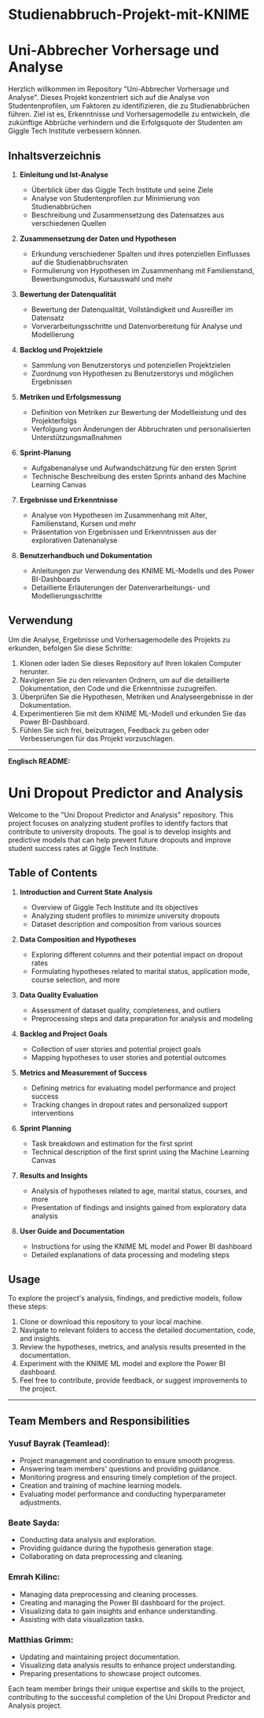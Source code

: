 # Studienabbruch-Projekt-mit-KNIME

# Uni-Abbrecher Vorhersage und Analyse

Herzlich willkommen im Repository "Uni-Abbrecher Vorhersage und Analyse". Dieses Projekt konzentriert sich auf die Analyse von Studentenprofilen, um Faktoren zu identifizieren, die zu Studienabbrüchen führen. Ziel ist es, Erkenntnisse und Vorhersagemodelle zu entwickeln, die zukünftige Abbrüche verhindern und die Erfolgsquote der Studenten am Giggle Tech Institute verbessern können.

## Inhaltsverzeichnis

1. **Einleitung und Ist-Analyse**
   - Überblick über das Giggle Tech Institute und seine Ziele
   - Analyse von Studentenprofilen zur Minimierung von Studienabbrüchen
   - Beschreibung und Zusammensetzung des Datensatzes aus verschiedenen Quellen

2. **Zusammensetzung der Daten und Hypothesen**
   - Erkundung verschiedener Spalten und ihres potenziellen Einflusses auf die Studienabbruchsraten
   - Formulierung von Hypothesen im Zusammenhang mit Familienstand, Bewerbungsmodus, Kursauswahl und mehr

3. **Bewertung der Datenqualität**
   - Bewertung der Datenqualität, Vollständigkeit und Ausreißer im Datensatz
   - Vorverarbeitungsschritte und Datenvorbereitung für Analyse und Modellierung

4. **Backlog und Projektziele**
   - Sammlung von Benutzerstorys und potenziellen Projektzielen
   - Zuordnung von Hypothesen zu Benutzerstorys und möglichen Ergebnissen

5. **Metriken und Erfolgsmessung**
   - Definition von Metriken zur Bewertung der Modellleistung und des Projekterfolgs
   - Verfolgung von Änderungen der Abbruchraten und personalisierten Unterstützungsmaßnahmen

6. **Sprint-Planung**
   - Aufgabenanalyse und Aufwandschätzung für den ersten Sprint
   - Technische Beschreibung des ersten Sprints anhand des Machine Learning Canvas

7. **Ergebnisse und Erkenntnisse**
   - Analyse von Hypothesen im Zusammenhang mit Alter, Familienstand, Kursen und mehr
   - Präsentation von Ergebnissen und Erkenntnissen aus der explorativen Datenanalyse

8. **Benutzerhandbuch und Dokumentation**
   - Anleitungen zur Verwendung des KNIME ML-Modells und des Power BI-Dashboards
   - Detaillierte Erläuterungen der Datenverarbeitungs- und Modellierungsschritte

## Verwendung

Um die Analyse, Ergebnisse und Vorhersagemodelle des Projekts zu erkunden, befolgen Sie diese Schritte:

1. Klonen oder laden Sie dieses Repository auf Ihren lokalen Computer herunter.
2. Navigieren Sie zu den relevanten Ordnern, um auf die detaillierte Dokumentation, den Code und die Erkenntnisse zuzugreifen.
3. Überprüfen Sie die Hypothesen, Metriken und Analyseergebnisse in der Dokumentation.
4. Experimentieren Sie mit dem KNIME ML-Modell und erkunden Sie das Power BI-Dashboard.
5. Fühlen Sie sich frei, beizutragen, Feedback zu geben oder Verbesserungen für das Projekt vorzuschlagen.

-------

**Englisch README:**

# Uni Dropout Predictor and Analysis

Welcome to the "Uni Dropout Predictor and Analysis" repository. This project focuses on analyzing student profiles to identify factors that contribute to university dropouts. The goal is to develop insights and predictive models that can help prevent future dropouts and improve student success rates at Giggle Tech Institute.

## Table of Contents

1. **Introduction and Current State Analysis**
   - Overview of Giggle Tech Institute and its objectives
   - Analyzing student profiles to minimize university dropouts
   - Dataset description and composition from various sources

2. **Data Composition and Hypotheses**
   - Exploring different columns and their potential impact on dropout rates
   - Formulating hypotheses related to marital status, application mode, course selection, and more

3. **Data Quality Evaluation**
   - Assessment of dataset quality, completeness, and outliers
   - Preprocessing steps and data preparation for analysis and modeling

4. **Backlog and Project Goals**
   - Collection of user stories and potential project goals
   - Mapping hypotheses to user stories and potential outcomes

5. **Metrics and Measurement of Success**
   - Defining metrics for evaluating model performance and project success
   - Tracking changes in dropout rates and personalized support interventions

6. **Sprint Planning**
   - Task breakdown and estimation for the first sprint
   - Technical description of the first sprint using the Machine Learning Canvas

7. **Results and Insights**
   - Analysis of hypotheses related to age, marital status, courses, and more
   - Presentation of findings and insights gained from exploratory data analysis

8. **User Guide and Documentation**
   - Instructions for using the KNIME ML model and Power BI dashboard
   - Detailed explanations of data processing and modeling steps

## Usage

To explore the project's analysis, findings, and predictive models, follow these steps:

1. Clone or download this repository to your local machine.
2. Navigate to relevant folders to access the detailed documentation, code, and insights.
3. Review the hypotheses, metrics, and analysis results presented in the documentation.
4. Experiment with the KNIME ML model and explore the Power BI dashboard.
5. Feel free to contribute, provide feedback, or suggest improvements to the project.

---
## Team Members and Responsibilities

### Yusuf Bayrak (Teamlead):
- Project management and coordination to ensure smooth progress.
- Answering team members' questions and providing guidance.
- Monitoring progress and ensuring timely completion of the project.
- Creation and training of machine learning models.
- Evaluating model performance and conducting hyperparameter adjustments.

### Beate Sayda:
- Conducting data analysis and exploration.
- Providing guidance during the hypothesis generation stage.
- Collaborating on data preprocessing and cleaning.

### Emrah Kilinc:
- Managing data preprocessing and cleaning processes.
- Creating and managing the Power BI dashboard for the project.
- Visualizing data to gain insights and enhance understanding.
- Assisting with data visualization tasks.

### Matthias Grimm:
- Updating and maintaining project documentation.
- Visualizing data analysis results to enhance project understanding.
- Preparing presentations to showcase project outcomes.

Each team member brings their unique expertise and skills to the project, contributing to the successful completion of the Uni Dropout Predictor and Analysis project.

